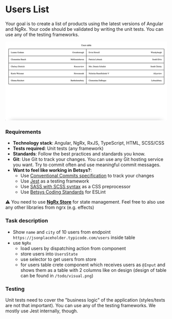# Users List

Your goal is to create a list of products using the latest versions of Angular and NgRx.
Your code should be validated by writing the unit tests. You can use any of the testing frameworks.

<img src="../assets/angular-task-users-list.png" alt="Angular task - Users list">

### Requirements

- **Technology stack**: Angular, NgRx, RxJS, TypeScript, HTML, SCSS/CSS
- **Tests required**: Unit tests (any framework)
- **Standards**: Follow the best practices and standards you know.
- **Git**: Use Git to track your changes. You can use any Git hosting service you want. Try to commit often and use meaningful commit messages.
- **Want to feel like working in Betsys?**: 
  - Use [Conventional Commits specification](https://www.conventionalcommits.org/en/v1.0.0/) to track your changes
  - Use [Jest](https://jestjs.io/) as a testing framework
  - Use [SASS with SCSS syntax](https://sass-lang.com/) as a CSS preprocessor
  - Use [Betsys Coding Standards](https://github.com/betsys-com/betsys-eslint) for ESLint

:warning: You need to use **[NgRx Store](https://ngrx.io/guide/store)** for state management. Feel free to also use any other libraries from ngrx (e.g. effects)

### Task description

- Show `name` and `city` of 10 users from endpoint `https://jsonplaceholder.typicode.com/users` inside table
- use `NgRx`
  - load users by dispatching action from component
  - store users into `UsersState`
  - use selector to get users from store
  - for users table crete component which receives users as `@Input` and shows them as a table with 2 columns like on design (design of table can be found in `/todo/visual.png`)


### Testing
Unit tests need to cover the "business logic" of the application (styles/texts are not that important).
You can use any of the testing frameworks. We mostly use Jest internally, though.
